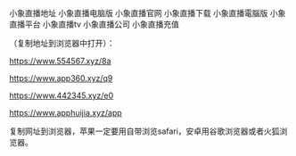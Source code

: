 小象直播地址
小象直播电脑版
小象直播官网
小象直播下载
小象直播電腦版
小象直播平台
小象直播tv
小象直播公司
小象直播充值
 

（复制地址到浏览器中打开）：

https://www.554567.xyz/8a

https://www.app360.xyz/q9

https://www.442345.xyz/e0

https://www.apphuijia.xyz/app

复制网址到浏览器，苹果一定要用自带浏览safari，安卓用谷歌浏览器或者火狐浏览器。
